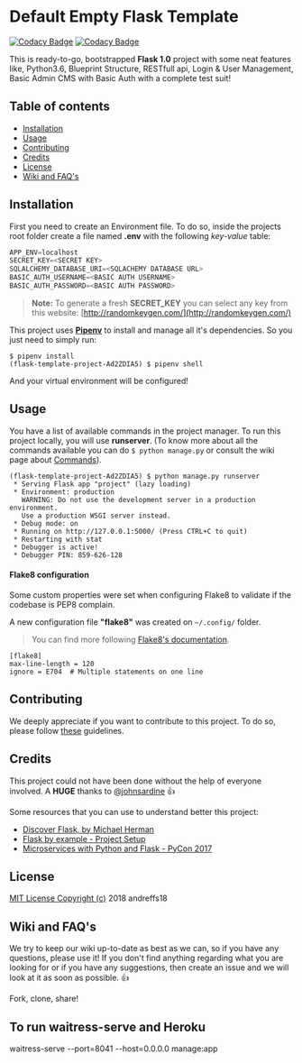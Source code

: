 # Default Empty Flask Template

[![Codacy Badge](https://api.codacy.com/project/badge/Grade/dc41f3a0b9a1474caf15043e270ef497)](https://www.codacy.com/app/andreffs18/flask-template-project?utm_source=github.com&utm_medium=referral&utm_content=andreffs18/flask-template-project&utm_campaign=badger)
[![Codacy Badge](https://api.codacy.com/project/badge/Coverage/dc41f3a0b9a1474caf15043e270ef497)](https://www.codacy.com/app/andreffs18/flask-template-project?utm_source=github.com&utm_medium=referral&utm_content=andreffs18/flask-template-project&utm_campaign=Badge_Coverage)


This is ready-to-go, bootstrapped **Flask 1.0** project with some neat features like, Python3.6, Blueprint Structure, RESTfull api, Login & User Management, Basic Admin CMS with Basic Auth with a complete test suit! 

## Table of contents

* [Installation](#installation)
* [Usage](#usage)
* [Contributing](#contributing)
* [Credits](#credits)
* [License](#license)
* [Wiki and FAQ's](#wiki-and-faqs)


## Installation

First you need to create an Environment file. To do so, inside the projects root folder create a file named **.env** with the following _key-value_ table:
```python
APP_ENV=localhost
SECRET_KEY=<SECRET KEY>
SQLALCHEMY_DATABASE_URI=<SQLACHEMY DATABASE URL>
BASIC_AUTH_USERNAME=<BASIC AUTH USERNAME>
BASIC_AUTH_PASSWORD=<BASIC AUTH PASSWORD>
```

> **Note:** To generate a fresh **SECRET_KEY** you can select any key from this website: [http://randomkeygen.com/](http://randomkeygen.com/)

This project uses [**Pipenv**](https://pipenv.readthedocs.io/en/latest/) to install and manage all it's dependencies. So you just need to simply run:

```shell
$ pipenv install
(flask-template-project-Ad2ZDIA5) $ pipenv shell
```

And your virtual environment will be configured! 

## Usage

You have a list of available commands in the project manager. To run this project locally, you will use **runserver**. (To know more about all the commands available you can do ```$ python manage.py``` or consult the wiki page about [Commands](#)).

```shell
(flask-template-project-Ad2ZDIA5) $ python manage.py runserver
 * Serving Flask app "project" (lazy loading)
 * Environment: production
   WARNING: Do not use the development server in a production environment.
   Use a production WSGI server instead.
 * Debug mode: on
 * Running on http://127.0.0.1:5000/ (Press CTRL+C to quit)
 * Restarting with stat
 * Debugger is active!
 * Debugger PIN: 859-626-128
```


#### Flake8 configuration
Some custom properties were set when configuring Flake8 to validate if the codebase is PEP8 complain.

A new configuration file **"flake8"** was created on `~/.config/` folder.

> You can find more following [Flake8's documentation](http://flake8.pycqa.org/en/latest/user/configuration.html#user-configuration).
```
[flake8]
max-line-length = 120
ignore = E704  # Multiple statements on one line
```

## Contributing

We deeply appreciate if you want to contribute to this project. To do so, please follow [these](CONTRIBUTING.md) guidelines.


## Credits

This project could not have been done without the help of everyone involved. A **HUGE** thanks to [@johnsardine](https://github.com/johnsardine) :thumbsup:

Some resources that you can use to understand better this project:
- [Discover Flask, by Michael Herman](https://www.youtube.com/watch?v=WfpFUmV1d0w&list=PLLjmbh6XPGK4ISY747FUHXEl9lBxre4mM&feature=share)
- [Flask by example - Project Setup](https://realpython.com/blog/python/flask-by-example-part-1-project-setup/)
- [Microservices with Python and Flask - PyCon 2017](https://www.youtube.com/watch?v=nrzLdMWTRMM)


## License

[MIT License Copyright (c)](/LICENSE.md) 2018 andreffs18


## Wiki and FAQ's

We try to keep our wiki up-to-date as best as we can, so if you have any questions, please use it! 
If you don't find anything regarding what you are looking for or if you have any suggestions, then create an issue and we will look at it as soon as possible. :+1:



Fork, clone, share! 

## To run waitress-serve and Heroku


waitress-serve --port=8041 --host=0.0.0.0 manage:app
